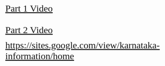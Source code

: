 <html lang="en-US">
<head>
<title> Video</title>
<style>
a{font-family: 'Pacifico', cursive; font-size:30px;}
</style> </head>
<body>

<a href="https://www.youtube.com/watch?v=V2uEfVU5o2s"> Part 1 Video<br><br>
   </a><a href="https://www.youtube.com/watch?v=yzMoVPw9oQo"> Part 2 Video

https://sites.google.com/view/karnataka-information/home
